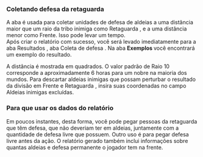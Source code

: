 ### Coletando defesa da retaguarda

<div class="p-3 mb-2 bg-light text-dark"><i class="bi bi-info-square"></i> A aba é usada para coletar unidades de defesa de aldeias a uma distância maior que um raio da tribo inimiga como <span class = "md-error"> Retaguarda </span>, e a uma distância menor como <span class = "md-error">Frente</span>. Isso pode levar um tempo.</div>

<div class="p-3 mb-2 bg-light text-dark"><i class="bi bi-info-square"></i> Após criar o relatório com sucesso, você será levado imediatamente para a aba <span class = "md-error"> Resultados </span>, aba <span class = "md-error"> Coleta de defesa </span>. Na aba <b> Exemplos </b> você encontrará um exemplo do resultado.</div>

A distância é mostrada em quadrados. O valor padrão de <span class = "md-correct2"> Raio </span> 10 corresponde a aproximadamente 6 horas para um nobre na maioria dos mundos. Para descartar aldeias inimigas que possam perturbar o resultado da divisão em <span class = "md-error"> Frente </span> e <span class = "md-error"> Retaguarda </span>, insira suas coordenadas no campo <span class = "md-correct2">Aldeias inimigas excluídas</span>.

### Para que usar os dados do relatório

Em poucos instantes, desta forma, você pode pegar pessoas da retaguarda que têm defesa, que não deveriam ter em aldeias, juntamente com a quantidade de defesa livre que possuem. Outro uso é para pegar defesa livre antes da ação. O relatório gerado também inclui informações sobre quantas aldeias e defesa permanente o jogador tem na frente.
